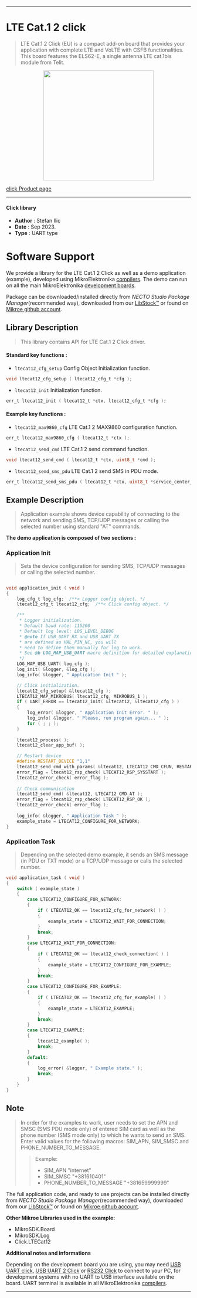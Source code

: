 
---
# LTE Cat.1 2 click

> LTE Cat.1 2 Click (EU) is a compact add-on board that provides your application with complete LTE and VoLTE with CSFB functionalities. This board features the ELS62-E, a single antenna LTE cat.1bis module from Telit.

<p align="center">
  <img src="https://download.mikroe.com/images/click_for_ide/ltecat12_click.png" height=300px>
</p>

[click Product page](https://www.mikroe.com/lte-cat1-2-click-for-eu)

---


#### Click library

- **Author**        : Stefan Ilic
- **Date**          : Sep 2023.
- **Type**          : UART type


# Software Support

We provide a library for the LTE Cat.1 2 Click
as well as a demo application (example), developed using MikroElektronika
[compilers](https://www.mikroe.com/necto-studio).
The demo can run on all the main MikroElektronika [development boards](https://www.mikroe.com/development-boards).

Package can be downloaded/installed directly from *NECTO Studio Package Manager*(recommended way), downloaded from our [LibStock&trade;](https://libstock.mikroe.com) or found on [Mikroe github account](https://github.com/MikroElektronika/mikrosdk_click_v2/tree/master/clicks).

## Library Description

> This library contains API for LTE Cat.1 2 Click driver.

#### Standard key functions :

- `ltecat12_cfg_setup` Config Object Initialization function.
```c
void ltecat12_cfg_setup ( ltecat12_cfg_t *cfg );
```

- `ltecat12_init` Initialization function.
```c
err_t ltecat12_init ( ltecat12_t *ctx, ltecat12_cfg_t *cfg );
```

#### Example key functions :

- `ltecat12_max9860_cfg` LTE Cat.1 2 MAX9860 configuration function.
```c
err_t ltecat12_max9860_cfg ( ltecat12_t *ctx );
```

- `ltecat12_send_cmd` LTE Cat.1 2 send command function.
```c
void ltecat12_send_cmd ( ltecat12_t *ctx, uint8_t *cmd );
```

- `ltecat12_send_sms_pdu` LTE Cat.1 2 send SMS in PDU mode.
```c
err_t ltecat12_send_sms_pdu ( ltecat12_t *ctx, uint8_t *service_center_number, uint8_t *phone_number, uint8_t *sms_text );
```

## Example Description

> Application example shows device capability of connecting to the network and 
  sending SMS, TCP/UDP messages or calling the selected number using standard "AT" commands. 

**The demo application is composed of two sections :**

### Application Init

> Sets the device configuration for sending SMS, TCP/UDP messages or calling the selected number.

```c

void application_init ( void )
{
    log_cfg_t log_cfg;  /**< Logger config object. */
    ltecat12_cfg_t ltecat12_cfg;  /**< Click config object. */

    /**
     * Logger initialization.
     * Default baud rate: 115200
     * Default log level: LOG_LEVEL_DEBUG
     * @note If USB_UART_RX and USB_UART_TX
     * are defined as HAL_PIN_NC, you will
     * need to define them manually for log to work.
     * See @b LOG_MAP_USB_UART macro definition for detailed explanation.
     */
    LOG_MAP_USB_UART( log_cfg );
    log_init( &logger, &log_cfg );
    log_info( &logger, " Application Init " );

    // Click initialization.
    ltecat12_cfg_setup( &ltecat12_cfg );
    LTECAT12_MAP_MIKROBUS( ltecat12_cfg, MIKROBUS_1 );
    if ( UART_ERROR == ltecat12_init( &ltecat12, &ltecat12_cfg ) )
    {
        log_error( &logger, " Application Init Error. " );
        log_info( &logger, " Please, run program again... " );
        for ( ; ; );
    }
    
    ltecat12_process( );
    ltecat12_clear_app_buf( );

    // Restart device
    #define RESTART_DEVICE "1,1"
    ltecat12_send_cmd_with_params( &ltecat12, LTECAT12_CMD_CFUN, RESTART_DEVICE );
    error_flag = ltecat12_rsp_check( LTECAT12_RSP_SYSSTART );
    ltecat12_error_check( error_flag );
    
    // Check communication
    ltecat12_send_cmd( &ltecat12, LTECAT12_CMD_AT );
    error_flag = ltecat12_rsp_check( LTECAT12_RSP_OK );
    ltecat12_error_check( error_flag );
    
    log_info( &logger, " Application Task " );
    example_state = LTECAT12_CONFIGURE_FOR_NETWORK;
}

```

### Application Task

> Depending on the selected demo example, it sends an SMS message 
  (in PDU or TXT mode) or a TCP/UDP message or calls the selected number.

```c
void application_task ( void )
{
    switch ( example_state )
    {
        case LTECAT12_CONFIGURE_FOR_NETWORK:
        {
            if ( LTECAT12_OK == ltecat12_cfg_for_network( ) )
            {
                example_state = LTECAT12_WAIT_FOR_CONNECTION;
            }
            break;
        }
        case LTECAT12_WAIT_FOR_CONNECTION:
        {
            if ( LTECAT12_OK == ltecat12_check_connection( ) )
            {
                example_state = LTECAT12_CONFIGURE_FOR_EXAMPLE;
            }
            break;
        }
        case LTECAT12_CONFIGURE_FOR_EXAMPLE:
        {
            if ( LTECAT12_OK == ltecat12_cfg_for_example( ) )
            {
                example_state = LTECAT12_EXAMPLE;
            }
            break;
        }
        case LTECAT12_EXAMPLE:
        {
            ltecat12_example( );
            break;
        }
        default:
        {
            log_error( &logger, " Example state." );
            break;
        }
    }
}
```

## Note

> In order for the examples to work, user needs to set the APN and SMSC (SMS PDU mode only)
  of entered SIM card as well as the phone number (SMS mode only) to which he wants to send an SMS.
  Enter valid values for the following macros: SIM_APN, SIM_SMSC and PHONE_NUMBER_TO_MESSAGE.
> >  Example:
> > - SIM_APN "internet"
> > - SIM_SMSC "+381610401"
> > - PHONE_NUMBER_TO_MESSAGE "+381659999999"

The full application code, and ready to use projects can be installed directly from *NECTO Studio Package Manager*(recommended way), downloaded from our [LibStock&trade;](https://libstock.mikroe.com) or found on [Mikroe github account](https://github.com/MikroElektronika/mikrosdk_click_v2/tree/master/clicks).

**Other Mikroe Libraries used in the example:**

- MikroSDK.Board
- MikroSDK.Log
- Click.LTECat12

**Additional notes and informations**

Depending on the development board you are using, you may need
[USB UART click](https://www.mikroe.com/usb-uart-click),
[USB UART 2 Click](https://www.mikroe.com/usb-uart-2-click) or
[RS232 Click](https://www.mikroe.com/rs232-click) to connect to your PC, for
development systems with no UART to USB interface available on the board. UART
terminal is available in all MikroElektronika
[compilers](https://shop.mikroe.com/compilers).

---
